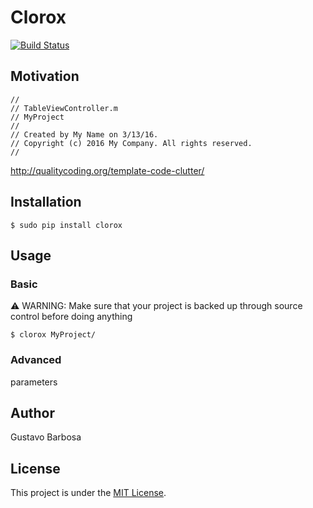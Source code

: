 # Clorox
[![Build Status](https://travis-ci.org/barbosa/clorox.svg?branch=master)](https://travis-ci.org/barbosa/clorox)


## Motivation

```objc
//
// TableViewController.m
// MyProject
//
// Created by My Name on 3/13/16.
// Copyright (c) 2016 My Company. All rights reserved.
//
```

http://qualitycoding.org/template-code-clutter/

## Installation

```
$ sudo pip install clorox
```

## Usage

### Basic
:warning: WARNING: Make sure that your project is backed up through source control before doing anything

```
$ clorox MyProject/
```

### Advanced

parameters

## Author

Gustavo Barbosa

## License

This project is under the [MIT License](https://raw.githubusercontent.com/barbosa/clorox/master/LICENSE.txt).
